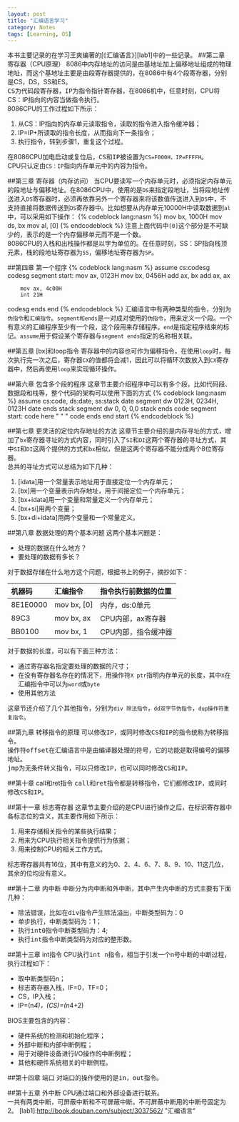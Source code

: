 ```yaml
---
layout: post
title: "汇编语言学习"
category: Notes
tags: [Learning, OS]
---
```

本书主要记录的在学习王爽编著的[《汇编语言》][lab1]中的一些记录。
##第二章 寄存器（CPU原理）
8086中内存地址的访问是由基地址加上偏移地址组成的物理地址，而这个基地址主要是由段寄存器提供的，在8086中有4个段寄存器，分别是CS，DS，SS和ES。  
<kbd>CS</kbd>为代码段寄存器，<kbd>IP</kbd>为指令指针寄存器，在8086机中，任意时刻，CPU将CS：IP指向的内容当做指令执行。  
8086CPU的工作过程如下所示：    

1. 从CS：IP指向的内存单元读取指令，读取的指令进入指令缓冲器；
2. IP=IP+所读取的指令长度，从而指向下一条指令；
3. 执行指令，转到步骤1，重复这个过程。

在8086CPU加电启动或复位后，<kbd>CS</kbd>和<kbd>IP</kbd>被设置为`CS=F000H，IP=FFFFH`。  
CPU只认定由`CS：IP`指向内存单元中的内容为指令。  

##第三章 寄存器（内存访问）
当CPU要读写一个内存单元时，必须指定内存单元的段地址与偏移地址。在8086CPU中，使用的是`DS`来指定段地址，当将段地址传送进入`DS`寄存器时，必须再依靠另外一个寄存器来将该数值传送进入到`DS`中，不支持直接将数据传送到`DS`寄存器中。比如想要从内存单元10000H中读取数据到`al`中，可以采用如下操作：
{% codeblock lang:nasm %}
mov bx, 1000H
mov ds, bx
mov al, [0]
{% endcodeblock %}
注意上面代码中`[0]`这个部分是不可缺少的，表示的是一个内存偏移单元而不是一个数。  
8086CPU的入栈和出栈操作都是以字为单位的。在任意时刻，SS：SP指向栈顶元素，栈的段地址寄存器为`SS`，偏移地址寄存器为`SP`。

##第四章 第一个程序
{% codeblock lang:nasm %}
assume cs:codesg
codesg segment
start:  mov ax, 0123H
        mov bx, 0456H
        add ax, bx
        add ax, ax

        mov ax, 4c00H
        int 21H

codesg ends
end
{% endcodeblock %}
汇编语言中有两种类型的指令，分别为`伪指令`和`汇编指令`。`segment和ends`是一对成对使用的`伪指令`，用来定义一个段。一个有意义的汇编程序至少有一个段，这个段用来存储程序。`end`是指定程序结束的标记。`assume`用于假设某个寄存器与`segment ends`指定的名称相关联。

##第五章 [bx]和loop指令
寄存器中的内容也可作为偏移指令，在使用`loop`时，每次执行完一次之后，寄存器`CX`的值都将会减1，因此可以将循环次数放入到`CX`寄存器中，然后再使用`loop`来实现循环操作。

##第六章 包含多个段的程序
这章节主要介绍程序中可以有多个段，比如代码段、数据段和栈等，整个代码的架构可以使用下面的方式
{% codeblock lang:nasm %}
assume cs:code, ds:date, ss:stack
date segment
    dw 0123H, 0234H, 0123H
date ends
stack segment
    dw 0, 0, 0,0
stack ends
code segment
start:  code here
        "
        "
        "
code ends
end start
{% endcodeblock %}

##第七章 更灵活的定位内存地址的方法
这章节主要介绍的是内存寻址的方式，增加了`bx`寄存器寻址的方式内容，同时引入了`SI`和`DI`这两个寄存器的寻址方式，其中`SI`和`DI`这两个提供的方式和`bx`相似，但是这两个寄存器不能分成两个8位寄存器。  
总共的寻址方式可以总结为如下几种：  

1. [idata]用一个常量表示地址用于直接定位一个内存单元；
2. [bx]用一个变量表示内存地址，用于间接定位一个内存单元；
3. [bx+idata]用一个变量和常量定义一个内存单元；
4. [bx+si]用两个变量；
5. [bx+di+idata]用两个变量和一个常量定义。

##第八章 数据处理的两个基本问题
这两个基本问题是：

* 处理的数据在什么地方？
* 要处理的数据有多长？

对于数据存储在什么地方这个问题，根据书上的例子，摘抄如下：

|机器码     |汇编指令           |指令执行前数据的位置
|:----------|:------------------|:------------------------|
|8E1E0000   |mov bx, [0]        |内存，ds:0单元
|89C3       |mov bx, ax         |CPU内部，ax寄存器
|BB0100     |mov bx, 1          |CPU内部，指令缓冲器

对于数据的长度，可以有下面三种方法：

* 通过寄存器名指定要处理的数据的尺寸；
* 在没有寄存器名存在的情况下，用操作符`X ptr`指明内存单元的长度，其中`X`在汇编指令中可以为`word`或`byte`
* 使用其他方法

这章节还介绍了几个其他指令，分别为`div 除法指令`，`dd双字节伪指令`，`dup操作符重复指令`。

##第九章 转移指令的原理
可以修改<kbd>IP</kbd>，或同时修改<kbd>CS</kbd>和<kbd>IP</kbd>的指令统称为转移指令。  
操作符<kbd>offset</kbd>在汇编语言中是由编译器处理的符号，它的功能是取得编号的偏移地址。  
<kbd>jmp</kbd>为无条件转义指令，可以只修改<kbd>IP</kbd>，也可以同时修改<kbd>CS和IP</kbd>。

##第十章 call和ret指令
<kbd>call</kbd>和<kbd>ret</kbd>指令都是转移指令，它们都修改<kbd>IP</kbd>，或同时修改<kbd>CS</kbd>和<kbd>IP</kbd>。

##第十一章 标志寄存器
这章节主要介绍的是CPU进行操作之后，在标识寄存器中各标志位的含义，其主要作用如下所示：

1. 用来存储相关指令的某些执行结果；
2. 用来为CPU执行相关指令提供行为依据；
3. 用来控制CPU的相关工作方式。

标志寄存器共有16位，其中有意义的为0、2、4、6、7、8、9、10、11这几位，其余的位均没有意义。

##第十二章 内中断
中断分为内中断和外中断，其中产生内中断的方式主要有下面几种：

* 除法错误，比如在<kbd>div指令</kbd>产生除法溢出，中断类型码为：0
* 单步执行，中断类型码为：1；
* 执行<kbd>int0指令</kbd>中断类型码为：4;
* 执行<kbd>int指令</kbd>中断类型码为对应的整形数。

##第十三章 int指令
CPU执行<kbd>int n</kbd>指令，相当于引发一个n号中断的中断过程，执行过程如下：

* 取中断类型码n；
* 标志寄存器入栈，IF=0，TF=0；
* CS，IP入栈；
* IP=(n*4)，(CS)=(n*4+2)

BIOS主要包含的内容：  

* 硬件系统的检测和初始化程序；
* 外部中断和内部中断例程；
* 用于对硬件设备进行I/O操作的中断例程；
* 其他和硬件系统相关的中断例程。

##第十四章 端口
对端口的操作使用的是<kbd>in</kbd>，<kbd>out</kbd>指令。

##第十五章 外中断
CPU通过端口和外部设备进行联系。  
一共有两类中断，<kbd>可屏蔽中断</kbd>和<kbd>不可屏蔽中断</kbd>。不可屏蔽中断用的中断号固定为2。
[lab1]:http://book.douban.com/subject/3037562/ "汇编语言"

